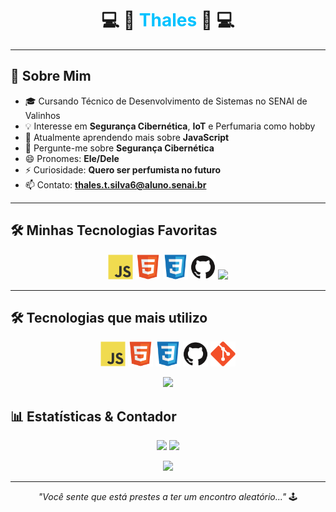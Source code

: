 <h1 align="center">
  💻 🚀 <span style="color:#00C2FF;">Thales</span> 🚀 💻
</h1>

---

## 🚀 Sobre Mim
- 🎓 Cursando Técnico de Desenvolvimento de Sistemas no SENAI de Valinhos  
- 💡 Interesse em **Segurança Cibernética**, **IoT** e Perfumaria como hobby  
- 🌱 Atualmente aprendendo mais sobre **JavaScript**  
- 💬 Pergunte-me sobre **Segurança Cibernética**  
- 😄 Pronomes: **Ele/Dele**  
- ⚡ Curiosidade: **Quero ser perfumista no futuro**  
- 📫 Contato: **thales.t.silva6@aluno.senai.br**

---

## 🛠️ Minhas Tecnologias Favoritas

<p align="center">
  <!-- JavaScript -->
  <img src="https://raw.githubusercontent.com/devicons/devicon/master/icons/javascript/javascript-original.svg" width="40" />
  <!-- HTML -->
  <img src="https://raw.githubusercontent.com/devicons/devicon/master/icons/html5/html5-original.svg" width="40" />
  <!-- CSS -->
  <img src="https://raw.githubusercontent.com/devicons/devicon/master/icons/css3/css3-original.svg" width="40" />
  <!-- GitHub -->
  <img src="https://raw.githubusercontent.com/devicons/devicon/master/icons/github/github-original.svg" width="40" />
  <!-- Git Bash -->
  <img src="https://img.icons8.com/color/48/000000/git.png" width="40" />
</p>

---
## 🛠️ Tecnologias que mais utilizo

<p align="center">
  <img src="https://raw.githubusercontent.com/devicons/devicon/master/icons/javascript/javascript-original.svg" width="40" />
  <img src="https://raw.githubusercontent.com/devicons/devicon/master/icons/html5/html5-original.svg" width="40" />
  <img src="https://raw.githubusercontent.com/devicons/devicon/master/icons/css3/css3-original.svg" width="40" />
  <img src="https://raw.githubusercontent.com/devicons/devicon/master/icons/github/github-original.svg" width="40" />
  <img src="https://raw.githubusercontent.com/devicons/devicon/master/icons/git/git-original.svg" width="40" />
</p>

<p align="center">
  <img src="https://github-readme-stats.vercel.app/api/top-langs/?username=Thales&layout=compact&theme=radical&title_color=00C2FF&text_color=FFFFFF&bg_color=0D1117" />
</p>

## 📊 Estatísticas & Contador

<p align="center">
  <!-- Contador de visitas -->
  <img src="https://komarev.com/ghpvc/?username=Thales&label=Visitantes&color=FFD700&style=flat-square" />
  <!-- Contador de commits -->
  <img src="https://img.shields.io/github/commit-activity/m/Thales/Thales?color=FF0000&label=Commits&style=flat-square" />
</p>

<p align="center">
  <img src="https://github-readme-stats.vercel.app/api?username=Thales&show_icons=true&theme=dark&title_color=FFD700&icon_color=FF0000&text_color=FFFFFF&bg_color=000000" />
</p>

---





<p align="center">
  <em>"Você sente que está prestes a ter um encontro aleatório..."</em> 🕹️
</p>


